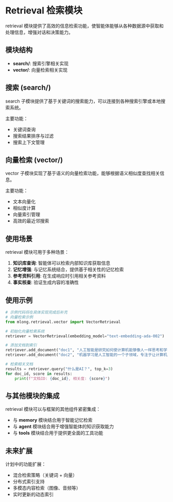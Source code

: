 # Retrieval 检索模块

retrieval 模块提供了高效的信息检索功能，使智能体能够从各种数据源中获取和处理信息，增强对话和决策能力。

## 模块结构

- **search/**: 搜索引擎相关实现
- **vector/**: 向量检索相关实现

## 搜索 (search/)

search 子模块提供了基于关键词的搜索能力，可以连接到各种搜索引擎或本地搜索系统。

主要功能：
- 关键词查询
- 搜索结果排序与过滤
- 搜索上下文管理

## 向量检索 (vector/)

vector 子模块实现了基于语义的向量检索功能，能够根据语义相似度查找相关信息。

主要功能：
- 文本向量化
- 相似度计算
- 向量索引管理
- 高效的最近邻搜索

## 使用场景

retrieval 模块可用于多种场景：

1. **知识库查询**: 智能体可以检索内部知识库获取信息
2. **记忆增强**: 与记忆系统结合，提供基于相关性的记忆检索
3. **参考资料引用**: 在生成响应时引用相关参考资料
4. **事实核查**: 验证生成内容的准确性

## 使用示例

```python
# 示例代码将在具体实现完成后补充
# 向量检索示例
from mlong.retrieval.vector import VectorRetrieval

# 初始化向量检索系统
retriever = VectorRetrieval(embedding_model="text-embedding-ada-002")

# 添加文档到索引
retriever.add_document("doc1", "人工智能是研究如何使计算机能够像人一样思考和学习的科学。")
retriever.add_document("doc2", "机器学习是人工智能的一个子领域，专注于让计算机从数据中学习。")

# 检索相关文档
results = retriever.query("什么是AI？", top_k=3)
for doc_id, score in results:
    print(f"文档ID: {doc_id}, 相关度: {score}")
```

## 与其他模块的集成

retrieval 模块可以与框架的其他组件紧密集成：

- 与 **memory** 模块结合用于智能记忆检索
- 与 **agent** 模块结合用于增强智能体的知识获取能力
- 与 **tools** 模块结合用于提供更全面的工具功能

## 未来扩展

计划中的功能扩展：
- 混合检索策略（关键词 + 向量）
- 分布式索引支持
- 多模态内容检索（图像、音频等）
- 实时更新的动态索引
